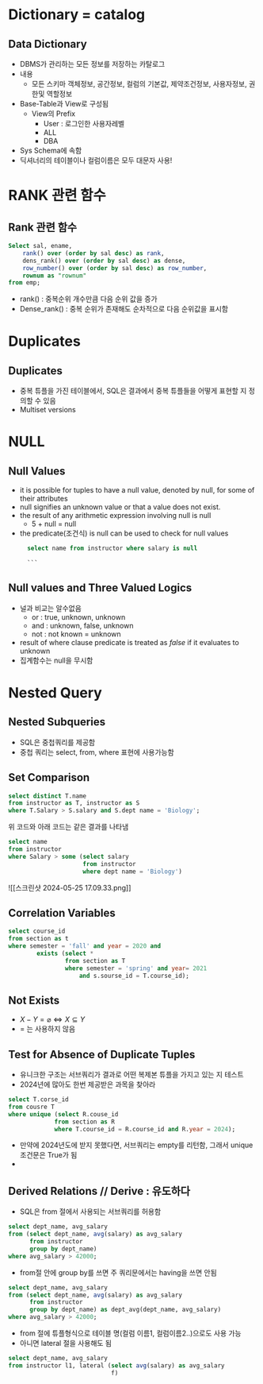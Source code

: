 # Dictionary = catalog
## Data Dictionary
- DBMS가 관리하는 모든 정보를 저장하는 카탈로그
- 내용
	- 모든 스키마 객체정보, 공간정보, 컬럼의 기본값, 제약조건정보, 사용자정보, 권한및 역할정보
- Base-Table과 View로 구성됨
	- View의 Prefix
		- User : 로그인한 사용자레벨
		- ALL
		- DBA
- Sys Schema에 속함
- 딕셔너리의 테이블이나 컬럼이름은 모두 대문자 사용!

# RANK 관련 함수
## Rank 관련 함수

```sql
Select sal, ename,
	rank() over (order by sal desc) as rank,
	dens_rank() over (order by sal desc) as dense,
	row_number() over (order by sal desc) as row_number,
	rownum as "rownum"
from emp;
```

- rank() : 중복순위 개수만큼 다음 순위 값을 증가
- Dense_rank() : 중복 순위가 존재해도 순차적으로 다음 순위값을 표시함

# Duplicates
## Duplicates
- 중복 튜플을 가진 테이블에서, SQL은 결과에서 중복 튜플들을 어떻게 표현할 지 정의할 수 있음
- Multiset versions

# NULL
## Null Values
- it is possible for tuples to have a null value, denoted by null, for some of their attributes
- null signifies an unknown value or that a value does not exist.
- the result of any arithmetic expression involving null is null
	- 5 + null = null
- the predicate(조건식) is null can be used to check for null values
	```SQL
	  select name from instructor where salary is null
	  
	  ```
## Null values and Three Valued Logics
- 널과 비교는 알수없음
	- or : true, unknown, unknown
	- and : unknown, false, unknown
	- not : not known = unknown
- result of where clause predicate is treated as *false* if it evaluates to unknown
- 집계함수는 null을 무시함

# Nested Query
## Nested Subqueries
- SQL은 중첩쿼리를 제공함
- 중첩 쿼리는 select, from, where 표현에 사용가능함

## Set Comparison
```sql
select distinct T.name
from instructor as T, instructor as S
where T.Salary > S.salary and S.dept name = 'Biology';
```

위 코드와 아래 코드는 같은 결과를 나타냄

```sql
select name
from instructor
where Salary > some (select salary
					 from instructor
					 where dept name = 'Biology')
```

![[스크린샷 2024-05-25 17.09.33.png]]

## Correlation Variables
```sql
select course_id
from section as t
where semester = 'fall' and year = 2020 and
		exists (select *
				from section as T
				where semester = 'spring' and year= 2021
					and s.sourse_id = T.course_id);
```

## Not Exists
- $X - Y = \varnothing \Leftrightarrow  X \subseteq Y$
- = 는 사용하지 않음

## Test for Absence of Duplicate Tuples
- 유니크한 구조는 서브쿼리가 결과로 어떤 복제본 튜플을 가지고 있는 지 테스트 
- 2024년에 많아도 한번  제공받은 과목을 찾아라
 ```sql
select T.corse_id
from cousre T
where unique (select R.couse_id
			  from section as R
			  where T.course_id = R.course_id and R.year = 2024);
```
- 만약에 2024년도에 받지 못했다면, 서브쿼리는 empty를 리턴함, 그래서 unique조건문은 True가 됨
-
## Derived Relations // Derive : 유도하다
- SQL은 from 절에서 사용되는 서브쿼리를 허용함
```sql
select dept_name, avg_salary
from (select dept_name, avg(salary) as avg_salary
	  from instructor
	  group by dept_name)
where avg_salary > 42000;
```
- from절 안에 group by를 쓰면 주 쿼리문에서는 having을 쓰면 안됨

```sql
select dept_name, avg_salary
from (select dept_name, avg(salary) as avg_salary
	  from instructor
	  group by dept_name) as dept_avg(dept_name, avg_salary)
where avg_salary > 42000;
```
- from 절에 튜플형식으로 테이블 명(컬럼 이름1, 컬럼이름2..)으로도 사용 가능
- 아니면 lateral 절을 사용해도 됨
```sql
select dept_name, avg_salary
from instructor l1, lateral (select avg(salary) as avg_salary
							 f)
```